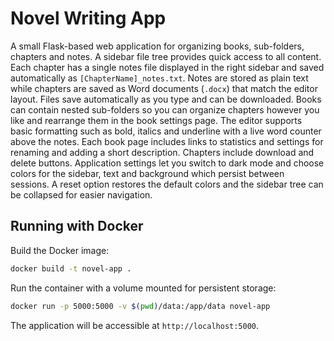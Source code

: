 # Novel Writing App

A small Flask-based web application for organizing books, sub-folders, chapters and notes. A sidebar file tree provides quick access to all content. Each chapter has a single notes file displayed in the right sidebar and saved automatically as `[ChapterName]_notes.txt`. Notes are stored as plain text while chapters are saved as Word documents (`.docx`) that match the editor layout. Files save automatically as you type and can be downloaded. Books can contain nested sub-folders so you can organize chapters however you like and rearrange them in the book settings page. The editor supports basic formatting such as bold, italics and underline with a live word counter above the notes. Each book page includes links to statistics and settings for renaming and adding a short description. Chapters include download and delete buttons. Application settings let you switch to dark mode and choose colors for the sidebar, text and background which persist between sessions. A reset option restores the default colors and the sidebar tree can be collapsed for easier navigation.

## Running with Docker

Build the Docker image:

```bash
docker build -t novel-app .
```

Run the container with a volume mounted for persistent storage:

```bash
docker run -p 5000:5000 -v $(pwd)/data:/app/data novel-app
```

The application will be accessible at `http://localhost:5000`.
